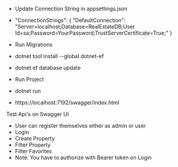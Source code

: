 - Update Connection String in appsettings.json 

- "ConnectionStrings": {
  "DefaultConnection": "Server=localhost;Database=RealEstateDB;User Id=sa;Password=YourPassword;TrustServerCertificate=True;"
}

- Run Migrations
- dotnet tool install --global dotnet-ef
- dotnet ef database update

- Run Project
- dotnet run

- https://localhost:7192/swagger/index.html

Test Api's on Swagger UI

- User can register themselves either as admin or user
- Login
- Create Property
- Filter Property
- Filter Favorites
- Note: You have to authorize with Bearer token on Login
